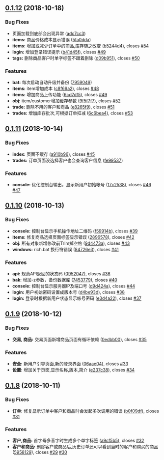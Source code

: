<a name="0.1.12"></a>
## [0.1.12](https://github.com/xuender/go-rich/compare/v0.1.11...v0.1.12) (2018-10-18)


### Bug Fixes

* 页面加载到底部会出现异常 ([adc7cc3](https://github.com/xuender/go-rich/commit/adc7cc3))
* **items:** 商品价格成本显示错误 ([5fa0dda](https://github.com/xuender/go-rich/commit/5fa0dda))
* **items:** 增加或减少订单中的商品,库存随之改变 ([b5244d4](https://github.com/xuender/go-rich/commit/b5244d4)), closes [#54](https://github.com/xuender/go-rich/issues/54)
* **login:** 增加登录错误提示 ([b41d45f](https://github.com/xuender/go-rich/commit/b41d45f)), closes [#49](https://github.com/xuender/go-rich/issues/49)
* **tags:** 删除商品客户时单字标签不跟着删除 ([d09b951](https://github.com/xuender/go-rich/commit/d09b951)), closes [#50](https://github.com/xuender/go-rich/issues/50)


### Features

* **bat:** 每次启动自动升级并备份 ([7959049](https://github.com/xuender/go-rich/commit/7959049))
* **items:** item增加成本 ([c8f69a2](https://github.com/xuender/go-rich/commit/c8f69a2)), closes [#48](https://github.com/xuender/go-rich/issues/48)
* **items:** 增加商品上传功能 ([6cd7df5](https://github.com/xuender/go-rich/commit/6cd7df5)), closes [#49](https://github.com/xuender/go-rich/issues/49)
* **obj:** item/customer增加缓存参数 ([9f5f7f7](https://github.com/xuender/go-rich/commit/9f5f7f7)), closes [#52](https://github.com/xuender/go-rich/issues/52)
* **trade:** 删除不用的客户和商品 ([e8265f9](https://github.com/xuender/go-rich/commit/e8265f9)), closes [#51](https://github.com/xuender/go-rich/issues/51)
* **trades:** 增加库存批次,可根据订单扣减 ([6c6bea4](https://github.com/xuender/go-rich/commit/6c6bea4)), closes [#53](https://github.com/xuender/go-rich/issues/53)



<a name="0.1.11"></a>
## [0.1.11](https://github.com/xuender/go-rich/compare/v0.1.10...v0.1.11) (2018-10-14)


### Bug Fixes

* **index:** 页面不缓存 ([a910b96](https://github.com/xuender/go-rich/commit/a910b96)), closes [#45](https://github.com/xuender/go-rich/issues/45)
* **trades:** 订单页面没选择客户也会查询客户信息 ([fe99537](https://github.com/xuender/go-rich/commit/fe99537))


### Features

* **console:** 优化控制台输出，显示新用户初始帐号 ([17c2538](https://github.com/xuender/go-rich/commit/17c2538)), closes [#46](https://github.com/xuender/go-rich/issues/46) [#47](https://github.com/xuender/go-rich/issues/47)



<a name="0.1.10"></a>
## [0.1.10](https://github.com/xuender/go-rich/compare/v0.1.9...v0.1.10) (2018-10-13)


### Bug Fixes

* **console:** 控制台显示手机操作地址二维码 ([f59914b](https://github.com/xuender/go-rich/commit/f59914b)), closes [#39](https://github.com/xuender/go-rich/issues/39)
* **items:** 修复商品选择页面标签显示错误 ([2896578](https://github.com/xuender/go-rich/commit/2896578)), closes [#42](https://github.com/xuender/go-rich/issues/42)
* **obj:** 所有对象新增修改前Trim掉空格 ([9d4473a](https://github.com/xuender/go-rich/commit/9d4473a)), closes [#43](https://github.com/xuender/go-rich/issues/43)
* **windows:** rich.bat 换行符错误 ([84726e3](https://github.com/xuender/go-rich/commit/84726e3)), closes [#41](https://github.com/xuender/go-rich/issues/41)


### Features

* **api:** 规范API返回的状态码 ([0952047](https://github.com/xuender/go-rich/commit/0952047)), closes [#36](https://github.com/xuender/go-rich/issues/36)
* **bak:** 增加-z参数，备份数据库 ([7453779](https://github.com/xuender/go-rich/commit/7453779)), closes [#40](https://github.com/xuender/go-rich/issues/40)
* **console:** 控制台显示服务器IP及端口号 ([d9d424a](https://github.com/xuender/go-rich/commit/d9d424a)), closes [#44](https://github.com/xuender/go-rich/issues/44)
* **login:** 用户初始密码设置成版本号 ([d4be93d](https://github.com/xuender/go-rich/commit/d4be93d)), closes [#38](https://github.com/xuender/go-rich/issues/38)
* **login:** 登录时根据新用户状态显示帐号密码 ([e3d4a22](https://github.com/xuender/go-rich/commit/e3d4a22)), closes [#37](https://github.com/xuender/go-rich/issues/37)



<a name="0.1.9"></a>
## [0.1.9](https://github.com/xuender/go-rich/compare/v0.1.8...v0.1.9) (2018-10-12)


### Bug Fixes

* **交易, 商品:** 交易页面新增商品页面有循环依赖 ([0edbb00](https://github.com/xuender/go-rich/commit/0edbb00)), closes [#35](https://github.com/xuender/go-rich/issues/35)


### Features

* **安全:** 新用户引导页面,新的登录界面 ([06aae04](https://github.com/xuender/go-rich/commit/06aae04)), closes [#33](https://github.com/xuender/go-rich/issues/33)
* **设置:** 增加关于页面,显示名称,版本,简介 ([e237c38](https://github.com/xuender/go-rich/commit/e237c38)), closes [#34](https://github.com/xuender/go-rich/issues/34)



<a name="0.1.8"></a>
## [0.1.8](https://github.com/xuender/go-rich/compare/5958129...v0.1.8) (2018-10-11)


### Bug Fixes

* **订单:** 修复显示订单中客户和商品时会发起多次调用的错误 ([b0f09df](https://github.com/xuender/go-rich/commit/b0f09df)), closes [#31](https://github.com/xuender/go-rich/issues/31)


### Features

* **客户,商品:** 首字母多音字时生成多个单字标签 ([a9cf5b5](https://github.com/xuender/go-rich/commit/a9cf5b5)), closes [#32](https://github.com/xuender/go-rich/issues/32)
* **客户和商品:** 删除客户或商品后,历史订单还可以看到当时的客户和购买的商品 ([5958129](https://github.com/xuender/go-rich/commit/5958129)), closes [#29](https://github.com/xuender/go-rich/issues/29) [#30](https://github.com/xuender/go-rich/issues/30)



